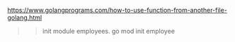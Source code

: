 https://www.golangprograms.com/how-to-use-function-from-another-file-golang.html

>> init module employees.
go mod init employee